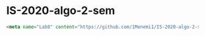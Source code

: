 # IS-2020-algo-2-sem
 
```html
<meta name="Lab8" content="https://github.com/1Menemi1/IS-2020-algo-2-sem/tree/main/Lab8">
```
